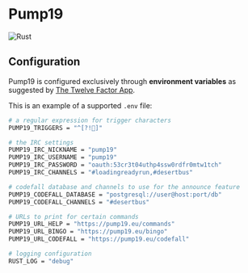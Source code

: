 # Pump19
![Rust](https://github.com/pump19/pump19-rs/workflows/Rust/badge.svg)

## Configuration
Pump19 is configured exclusively through **environment variables** as suggested by [The Twelve Factor App](https://12factor.net/).

This is an example of a supported `.env` file:
```bash
# a regular expression for trigger characters
PUMP19_TRIGGERS = "^[?!💩]"

# the IRC settings
PUMP19_IRC_NICKNAME = "pump19"
PUMP19_IRC_USERNAME = "pump19"
PUMP19_IRC_PASSWORD = "oauth:53cr3t04uthp4ssw0rdfr0mtw1tch"
PUMP19_IRC_CHANNELS = "#loadingreadyrun,#desertbus"

# codefall database and channels to use for the announce feature
PUMP19_CODEFALL_DATABASE = "postgresql://user@host:port/db"
PUMP19_CODEFALL_CHANNELS = "#desertbus"

# URLs to print for certain commands
PUMP19_URL_HELP = "https://pump19.eu/commands"
PUMP19_URL_BINGO = "https://pump19.eu/bingo"
PUMP19_URL_CODEFALL = "https://pump19.eu/codefall"

# logging configuration
RUST_LOG = "debug"
```
